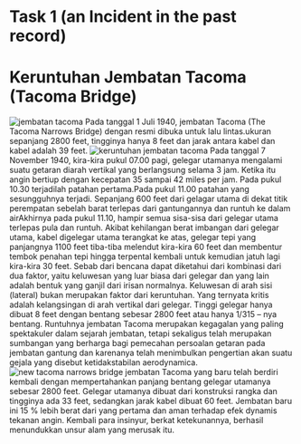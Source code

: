 # Task 1 (an Incident in the past record)
# Keruntuhan Jembatan Tacoma (Tacoma Bridge)
![jembatan tacoma](https://user-images.githubusercontent.com/61347964/94345481-619d1400-0050-11eb-93de-80c7d5ea6d0f.jpg)
Pada tanggal 1 Juli 1940, jembatan Tacoma (The Tacoma Narrows Bridge) dengan resmi dibuka untuk lalu lintas.ukuran sepanjang 2800 feet, tingginya hanya 8 feet dan jarak antara kabel dan kabel adalah 39 feet.
![keruntuhan jembatan tacoma](https://user-images.githubusercontent.com/61347964/94345476-50540780-0050-11eb-9ec4-b5523b38e1b3.jpg)
Pada tanggal 7 November 1940, kira-kira pukul 07.00 pagi, gelegar utamanya mengalami suatu getaran diarah vertikal yang berlangsung selama 3 jam. Ketika itu angin bertiup dengan kecepatan 35 sampai 42 miles per jam.
Pada pukul 10.30 terjadilah patahan pertama.Pada pukul 11.00 patahan yang sesungguhnya terjadi. Sepanjang 600 feet dari gelagar utama di dekat titik perempatan sebelah barat terlepas dari gantungannya dan runtuh ke dalam airAkhirnya pada pukul 11.10, hampir semua sisa-sisa dari gelegar utama terlepas pula dan runtuh. Akibat kehilangan berat imbangan dari gelegar utama, kabel digelegar utama terangkat ke atas, gelegar tepi yang panjangnya 1100 feet tiba-tiba melendut kira-kira 60 feet dan membentur tembok penahan tepi hingga terpental kembali untuk kemudian jatuh lagi kira-kira 30 feet.
Sebab dari bencana dapat diketahui dari kombinasi dari dua faktor, yaitu keluwesan yang luar biasa dari gelegar dan yang lain adalah bentuk yang ganjil dari irisan normalnya. Keluwesan di arah sisi (lateral) bukan merupakan faktor dari keruntuhan. Yang ternyata kritis adalah kelangsingan di arah vertikal dari gelegar. Tinggi gelegar hanya dibuat 8 feet dengan bentang sebesar 2800 feet atau hanya 1/315 – nya bentang.
Runtuhnya jembatan Tacoma merupakan kegagalan yang paling spektakuler dalam sejarah jembatan, tetapi sekaligus telah merupakan sumbangan yang berharga bagi pemecahan persoalan getaran pada jembatan gantung dan karenanya telah menimbulkan pengertian akan suatu gejala yang disebut ketidakstabilan aerodynamica.
![new tacoma narrows bridge](https://user-images.githubusercontent.com/61347964/94345456-2e5a8500-0050-11eb-814c-2f89c91f62a3.jpg)
jembatan Tacoma yang baru telah berdiri kembali dengan mempertahankan panjang bentang gelegar utamanya sebesar 2800 feet. Gelegar utamanya dibuat dari konstruksi rangka dan tingginya ada 33 feet, sedangkan jarak kabel dibuat 60 feet. Jembatan baru ini 15 % lebih berat dari yang pertama dan aman terhadap efek dynamis tekanan angin. Kembali para insinyur, berkat ketekunannya, berhasil menundukkan unsur alam yang merusak itu.
